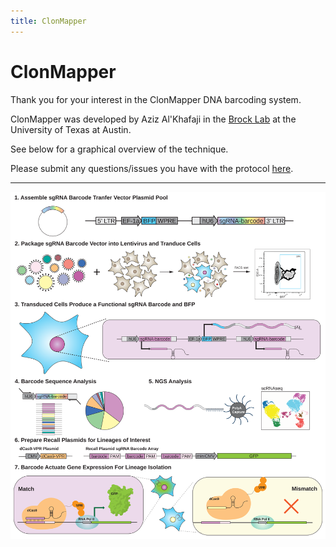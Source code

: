 ```yaml
---
title: ClonMapper
---
```


# ClonMapper

Thank you for your interest in the ClonMapper DNA barcoding system.

ClonMapper was developed by Aziz Al'Khafaji in the [Brock Lab](https://brocklab.com) at the University of Texas at Austin.

See below for a graphical overview of the technique.

Please submit any questions/issues you have with the protocol [here](https://github.com/brocklab/clonmapper/issues).
<hr>

<img src="svg/clonmapper.svg" width='800' style='align:center;'>

<br/>
